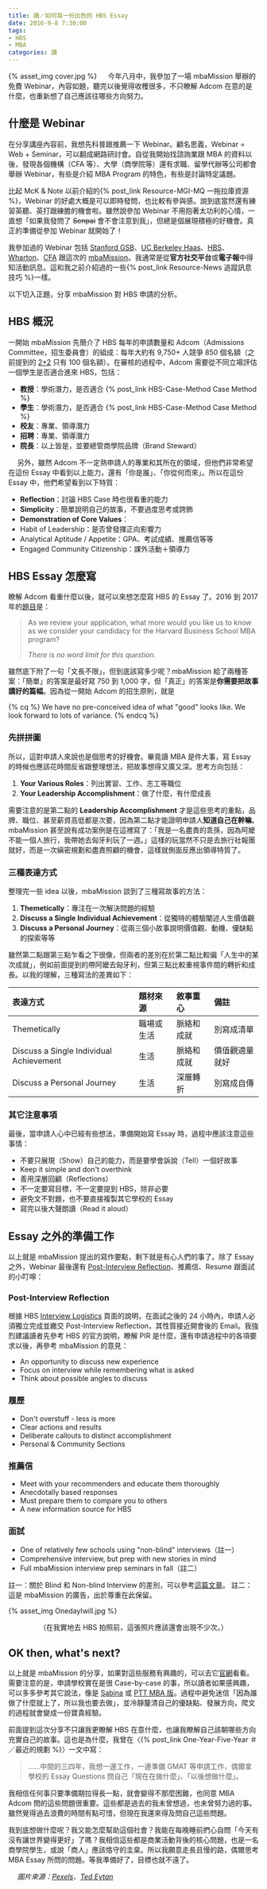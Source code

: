 ```yaml
---
title: 讀／如何寫一份出色的 HBS Essay
date: 2016-9-8 7:30:00
tags:
- HBS
- MBA
categories: 讀
---
```

{% asset_img cover.jpg %}
　
今年八月中，我參加了一場 mbaMission 舉辦的免費 Webinar，內容如題，聽完以後覺得收穫很多，不只瞭解 Adcom 在意的是什麼，也重新想了自己應該往哪些方向努力。<!--more-->

## 什麼是 Webinar

在分享講座內容前，我想先科普跟推薦一下 Webinar。顧名思義，Webinar = Web + Seminar，可以翻成網路研討會。自從我開始找諮詢業跟 MBA 的資料以後，發現各個機構（CFA 等）、大學（商學院等）還有求職、留學代辦等公司都會舉辦 Webinar，有些是介紹 MBA Program 的特色，有些是討論特定議題。

比起 McK & Note 以前介紹的{% post_link Resource-MGI-MQ 一拖拉庫資源 %}，Webinar 的好處大概是可以即時發問，也比較有參與感。說到底當然還有練習英聽、英打跟練膽的機會啦。雖然說參加 Webinar 不用抱著太功利的心情，一直想「如果我發問了 ~~Senpai~~ 會不會注意到我」，但總是個展現積極的好機會。真正的準備從參加 Webinar 就開始了！

我參加過的 Webinar 包括 [Stanford GSB](http://www.gsb.stanford.edu/)、[UC Berkeley Haas](http://www.haas.berkeley.edu/)、[HBS](http://www.hbs.edu/mba/admissions/Pages/webinars.aspx)、[Wharton](https://mba.wharton.upenn.edu/admissions/recent-virtual-events-sign-in/)、[CFA](https://www.cfainstitute.org/learning/events/web/Pages/index.aspx) 跟這次的 [mbaMission](https://www.mbamission.com/)。我通常是從**官方社交平台**或**電子報**中得知活動訊息。這和我之前介紹過的一些{% post_link Resource-News 追蹤訊息技巧 %}一樣。

以下切入正題，分享 mbaMission 對 HBS 申請的分析。

## HBS 概況

一開始 mbaMission 先簡介了 HBS 每年的申請數量和 Adcom（Admissions Committee，招生委員會）的組成：每年大約有 9,750+ 人競爭 850 個名額（之前提到的 [2+2](http://www.hbs.edu/mba/admissions/application-process/Pages/student-applicants.aspx) 只有 100 個名額）。在審核的過程中，Adcom 需要從不同立場評估一個學生是否適合進來 HBS，包括：

* **教授**：學術潛力，是否適合 {% post_link HBS-Case-Method Case Method %}
* **學生**：學術潛力，是否適合 {% post_link HBS-Case-Method Case Method %}
* **校友**：專業、領導潛力
* **招聘**：專業、領導潛力
* **院長**：以上皆是，並要總管商學院品牌（Brand Steward）

　
另外，雖然 Adcom 不一定熟申請人的專業和其所在的領域，但他們非常希望在這份 Essay 中看到以上能力，還有「你是誰」、「你從何而來」。所以在這份 Essay 中，他們希望看到以下特質：

* **Reflection**：討論 HBS Case 時也很看重的能力
* **Simplicity**：簡單說明自己的故事，不要過度思考或誇飾
* **Demonstration of Core Values**：
 * Habit of Leadership：是否曾發揮正向影響力
 * Analytical Aptitude / Appetite：GPA、考試成績、推薦信等等
 * Engaged Community Citizenship：課外活動＋領導力


## HBS Essay 怎麼寫

瞭解 Adcom 看重什麼以後，就可以來想怎麼寫 HBS 的 Essay 了。2016 到 2017 年的[題目](http://www.hbs.edu/mba/admissions/application-process/Pages/default.aspx)是：

> As we review your application, what more would you like us to know as we consider your candidacy for the Harvard Business School MBA program?
> 
> *There is no word limit for this question.*

雖然底下附了一句「文長不限」，但到底該寫多少呢？mbaMission 給了兩種答案：「簡單」的答案是最好寫 750 到 1,000 字，但「真正」的答案是**你需要把故事講好的篇幅**。因為從一開始 Adcom 的招生原則，就是 

{% cq %}
We have no pre-conceived idea of what "good" looks like. We look forward to lots of variance.
{% endcq %}

### 先拼拼圖

所以，這對申請人來說也是個思考的好機會。畢竟讀 MBA 是件大事，寫 Essay 的時候也應該花時間反省跟整理想法，把故事想得又廣又深。思考方向包括：

1. **Your Various Roles**：列出實習、工作、志工等職位
2. **Your Leadership Accomplishment**：做了什麼，有什麼成長


需要注意的是第二點的 **Leadership Accomplishment** 才是這些思考的重點，品牌、職位、甚至薪資高低都是次要，因為第二點才能證明申請人**知道自己在幹嘛**。mbaMission 甚至說有成功案例是在這裡寫了：「我是一名盡責的乖孫，因為阿嬤不能一個人旅行，我帶她去匈牙利玩了一週。」這樣的玩當然不只是去旅行社報團就好，而是一次縝密規劃和盡責照顧的機會，這樣就側面反應出領導特質了。

### 三種表達方式

整理完一些 idea 以後，mbaMission 談到了三種寫故事的方法：

1. **Themetically**：專注在一次解決問題的經驗
2. **Discuss a Single Individual Achievement**：從獨特的體驗闡述人生價值觀
3. **Discuss a Personal Journey**：從兩三個小故事說明價值觀、動機、優缺點的探索等等

雖然第二點跟第三點乍看之下很像，但兩者的差別在於第二點比較偏「人生中的某次成就」，例如前面提到的帶阿嬤去匈牙利，但第三點比較重視事件間的轉折和成長。以我的理解，三種寫法的差異如下：

|表達方式|題材來源|敘事重心|備註|
|:--|:--|:--|:--|
|Themetically|職場或生活|脈絡和成就|別寫成清單|
|Discuss a Single Individual Achievement|生活|脈絡和成就|價值觀適量就好|
|Discuss a Personal Journey|生活|深層轉折|別寫成自傳|

### 其它注意事項

最後，當申請人心中已經有些想法，準備開始寫 Essay 時，過程中應該注意這些事情：

* 不要只展現（Show）自己的能力，而是要學會訴說（Tell）一個好故事
* Keep it simple and don't overthink
* 善用深層回顧（Reflections）
* 不一定要寫目標，不一定要提到 HBS，除非必要
* 避免文不對題，也不要直接複製其它學校的 Essay
* 寫完以後大聲朗讀（Read it aloud）

## Essay 之外的準備工作

以上就是 mbaMission 提出的寫作要點，剩下就是有心人們的事了。除了 Essay 之外，Webinar 最後還有 [Post-Interview Reflection](http://www.hbs.edu/mba/admissions/interviews/Pages/interview-logistics.aspx)、推薦信、Resume 跟面試的小叮嚀：

### Post-Interview Reflection

根據 HBS [Interview Logistics](http://www.hbs.edu/mba/admissions/interviews/Pages/interview-logistics.aspx) 頁面的說明，在面試之後的 24 小時內，申請人必須獨立完成並繳交 Post-Interview Reflection，其性質接近開會後的 Email。我強烈建議讀者先參考 HBS 的官方說明，瞭解 PIR 是什麼，還有申請過程中的各項要求以後，再參考 mbaMission 的意見：

* An opportunity to discuss new experience
* Focus on interview while remembering what is asked
* Think about possible angles to discuss

### 履歷

* Don't overstuff - less is more
* Clear actions and results
* Deliberate callouts to distinct accomplishment
* Personal & Community Sections

### 推薦信

* Meet with your recommenders and educate them thoroughly
* Anecdotally based responses
* Must prepare them to compare you to others
* A new information source for HBS

### 面試

* One of relatively few schools using "non-blind" interviews（註一）
* Comprehensive interview, but prep with new stories in mind
* Full mbaMission interview prep seminars in fall（註二）

註一：關於 Blind 和 Non-blind Interview 的差別，可以參考[這篇文章](http://gmatclub.com/forum/blind-vs-non-blind-interviews-89719.html)。
註二：這是 mbaMission 的廣告，出於尊重在此保留。

{% asset_img OnedayIwill.jpg %}
<center>（在我實地去 HBS 拍照前，這張照片應該還會出現不少次。）</center>

## OK then, what's next?

以上就是 mbaMission 的分享，如果對這些服務有興趣的，可以去它[官網](https://www.mbamission.com/)看看。需要注意的是，申請學校實在是很 Case-by-case 的事，所以讀者如果感興趣，可以多多參考其它說法，像是 [Sabina](https://sabinahuang.com/) 或 [PTT MBA 版](https://www.ptt.cc/bbs/MBA/index.html)。過程中避免迷信「因為誰做了什麼就上了，所以我也要去做」，並冷靜釐清自己的優缺點、發展方向，爬文的過程就會變成一份寶貴經驗。

前面提到這次分享不只讓我更瞭解 HBS 在意什麼，也讓我瞭解自己該朝哪些方向充實自己的故事。這也是為什麼，我曾在〈{% post_link One-Year-Five-Year ＃／最近的規劃 %}〉一文中寫：

> ……中間的三四年，我想一邊工作，一邊準備 GMAT 等申請工作，偶爾拿學校的 Essay Questions 問自己「現在在做什麼」、「以後想做什麼」。

我相信任何事只要準備期拉得長一點，就會變得不那麼困難，也同意 MBA Adcom 問的這些問題很重要。這些都是過去的我未曾想過，也未曾努力過的事。雖然覺得過去浪費的時間有點可惜，但現在我還來得及問自己這些問題。

我到底想做什麼呢？我又能怎麼幫助這個社會？我能在每晚睡前捫心自問「今天有沒有讓世界變得更好」了嗎？我相信這些都是商業活動背後的核心問題，也是一名商學院學生，或說「商人」應該恪守的圭臬。所以我願意走長且慢的路，偶爾思考 MBA Essay 所問的問題。等我準備好了，目標也就不遠了。

　
*圖片來源：[Pexels](https://www.pexels.com/photo/pen-writing-notes-paper-7073/)、[Ted Eytan](https://www.flickr.com/photos/taedc/18285796919)*